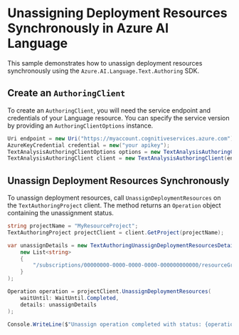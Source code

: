 # Unassigning Deployment Resources Synchronously in Azure AI Language

This sample demonstrates how to unassign deployment resources synchronously using the `Azure.AI.Language.Text.Authoring` SDK.

## Create an `AuthoringClient`

To create an `AuthoringClient`, you will need the service endpoint and credentials of your Language resource. You can specify the service version by providing an `AuthoringClientOptions` instance.

```C# Snippet:CreateTextAuthoringClientForSpecificApiVersion
Uri endpoint = new Uri("https://myaccount.cognitiveservices.azure.com");
AzureKeyCredential credential = new("your apikey");
TextAnalysisAuthoringClientOptions options = new TextAnalysisAuthoringClientOptions(TextAnalysisAuthoringClientOptions.ServiceVersion.V2024_11_15_Preview);
TextAnalysisAuthoringClient client = new TextAnalysisAuthoringClient(endpoint, credential, options);
```

## Unassign Deployment Resources Synchronously

To unassign deployment resources, call `UnassignDeploymentResources` on the `TextAuthoringProject` client. The method returns an `Operation` object containing the unassignment status.

```C# Snippet:Sample18_TextAuthoring_UnassignDeploymentResources
string projectName = "MyResourceProject";
TextAuthoringProject projectClient = client.GetProject(projectName);

var unassignDetails = new TextAuthoringUnassignDeploymentResourcesDetails(
    new List<string>
    {
        "/subscriptions/00000000-0000-0000-0000-000000000000/resourceGroups/my-resource-group/providers/Microsoft.CognitiveServices/accounts/my-cognitive-account"
    }
);

Operation operation = projectClient.UnassignDeploymentResources(
    waitUntil: WaitUntil.Completed,
    details: unassignDetails
);

Console.WriteLine($"Unassign operation completed with status: {operation.GetRawResponse().Status}");
```
